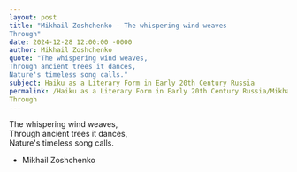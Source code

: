 ```yaml
---
layout: post
title: "Mikhail Zoshchenko - The whispering wind weaves  
Through"
date: 2024-12-28 12:00:00 -0000
author: Mikhail Zoshchenko
quote: "The whispering wind weaves,  
Through ancient trees it dances,  
Nature's timeless song calls."
subject: Haiku as a Literary Form in Early 20th Century Russia
permalink: /Haiku as a Literary Form in Early 20th Century Russia/Mikhail Zoshchenko/Mikhail Zoshchenko - The whispering wind weaves  
Through
---
```


The whispering wind weaves,  
Through ancient trees it dances,  
Nature's timeless song calls.

- Mikhail Zoshchenko
